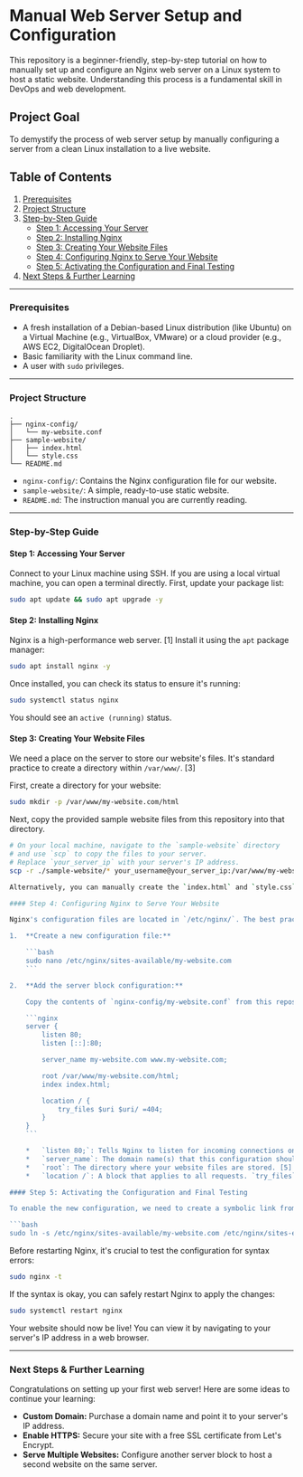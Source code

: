# Manual Web Server Setup and Configuration

This repository is a beginner-friendly, step-by-step tutorial on how to manually set up and configure an Nginx web server on a Linux system to host a static website. Understanding this process is a fundamental skill in DevOps and web development.

## Project Goal

To demystify the process of web server setup by manually configuring a server from a clean Linux installation to a live website.

## Table of Contents

1.  [Prerequisites](#prerequisites)
2.  [Project Structure](#project-structure)
3.  [Step-by-Step Guide](#step-by-step-guide)
    *   [Step 1: Accessing Your Server](#step-1-accessing-your-server)
    *   [Step 2: Installing Nginx](#step-2-installing-nginx)
    *   [Step 3: Creating Your Website Files](#step-3-creating-your-website-files)
    *   [Step 4: Configuring Nginx to Serve Your Website](#step-4-configuring-nginx-to-serve-your-website)
    *   [Step 5: Activating the Configuration and Final Testing](#step-5-activating-the-configuration-and-final-testing)
4.  [Next Steps & Further Learning](#next-steps--further-learning)

---

### Prerequisites

*   A fresh installation of a Debian-based Linux distribution (like Ubuntu) on a Virtual Machine (e.g., VirtualBox, VMware) or a cloud provider (e.g., AWS EC2, DigitalOcean Droplet).
*   Basic familiarity with the Linux command line.
*   A user with `sudo` privileges.

---

### Project Structure

```
.
├── nginx-config/
│   └── my-website.conf
├── sample-website/
│   ├── index.html
│   └── style.css
└── README.md
```

*   `nginx-config/`: Contains the Nginx configuration file for our website.
*   `sample-website/`: A simple, ready-to-use static website.
*   `README.md`: The instruction manual you are currently reading.

---

### Step-by-Step Guide

#### Step 1: Accessing Your Server

Connect to your Linux machine using SSH. If you are using a local virtual machine, you can open a terminal directly. First, update your package list:

```bash
sudo apt update && sudo apt upgrade -y
```

#### Step 2: Installing Nginx

Nginx is a high-performance web server. [1] Install it using the `apt` package manager:

```bash
sudo apt install nginx -y
```

Once installed, you can check its status to ensure it's running:

```bash
sudo systemctl status nginx
```

You should see an `active (running)` status.

#### Step 3: Creating Your Website Files

We need a place on the server to store our website's files. It's standard practice to create a directory within `/var/www/`. [3]

First, create a directory for your website:

```bash
sudo mkdir -p /var/www/my-website.com/html
```

Next, copy the provided sample website files from this repository into that directory.

```bash
# On your local machine, navigate to the `sample-website` directory
# and use `scp` to copy the files to your server.
# Replace `your_server_ip` with your server's IP address.
scp -r ./sample-website/* your_username@your_server_ip:/var/www/my-website.com/html/```

Alternatively, you can manually create the `index.html` and `style.css` files on the server and paste the code from this repository.

#### Step 4: Configuring Nginx to Serve Your Website

Nginx's configuration files are located in `/etc/nginx/`. The best practice is to create a new configuration file for each site in the `sites-available` directory. [8]

1.  **Create a new configuration file:**

    ```bash
    sudo nano /etc/nginx/sites-available/my-website.com
    ```

2.  **Add the server block configuration:**

    Copy the contents of `nginx-config/my-website.conf` from this repository and paste them into the nano editor. This file tells Nginx how to handle incoming requests for your domain. [2]

    ```nginx
    server {
        listen 80;
        listen [::]:80;

        server_name my-website.com www.my-website.com;

        root /var/www/my-website.com/html;
        index index.html;

        location / {
            try_files $uri $uri/ =404;
        }
    }
    ```

    *   `listen 80;`: Tells Nginx to listen for incoming connections on port 80 (the default HTTP port). [4]
    *   `server_name`: The domain name(s) that this configuration should respond to.
    *   `root`: The directory where your website files are stored. [5]
    *   `location /`: A block that applies to all requests. `try_files` attempts to find a file that matches the request URI. [2]

#### Step 5: Activating the Configuration and Final Testing

To enable the new configuration, we need to create a symbolic link from `sites-available` to `sites-enabled`. [7]

```bash
sudo ln -s /etc/nginx/sites-available/my-website.com /etc/nginx/sites-enabled/
```

Before restarting Nginx, it's crucial to test the configuration for syntax errors:

```bash
sudo nginx -t
```

If the syntax is okay, you can safely restart Nginx to apply the changes:

```bash
sudo systemctl restart nginx
```

Your website should now be live! You can view it by navigating to your server's IP address in a web browser.

---

### Next Steps & Further Learning

Congratulations on setting up your first web server! Here are some ideas to continue your learning:

*   **Custom Domain:** Purchase a domain name and point it to your server's IP address.
*   **Enable HTTPS:** Secure your site with a free SSL certificate from Let's Encrypt.
*   **Serve Multiple Websites:** Configure another server block to host a second website on the same server.
